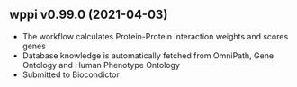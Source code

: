 ## wppi v0.99.0 (2021-04-03)

+ The workflow calculates Protein-Protein Interaction weights and scores genes
+ Database knowledge is automatically fetched from
  OmniPath, Gene Ontology and Human Phenotype Ontology
+ Submitted to Biocondictor
